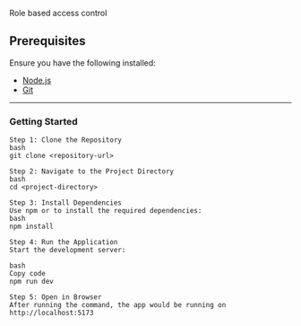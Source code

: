 Role based access control
## Prerequisites
Ensure you have the following installed:
- [Node.js](https://nodejs.org/) 
- [Git](https://git-scm.com/)

---

### Getting Started

```
Step 1: Clone the Repository
bash
git clone <repository-url>

Step 2: Navigate to the Project Directory
bash
cd <project-directory>

Step 3: Install Dependencies
Use npm or to install the required dependencies:
bash
npm install

Step 4: Run the Application
Start the development server:

bash
Copy code
npm run dev

Step 5: Open in Browser
After running the command, the app would be running on http://localhost:5173
